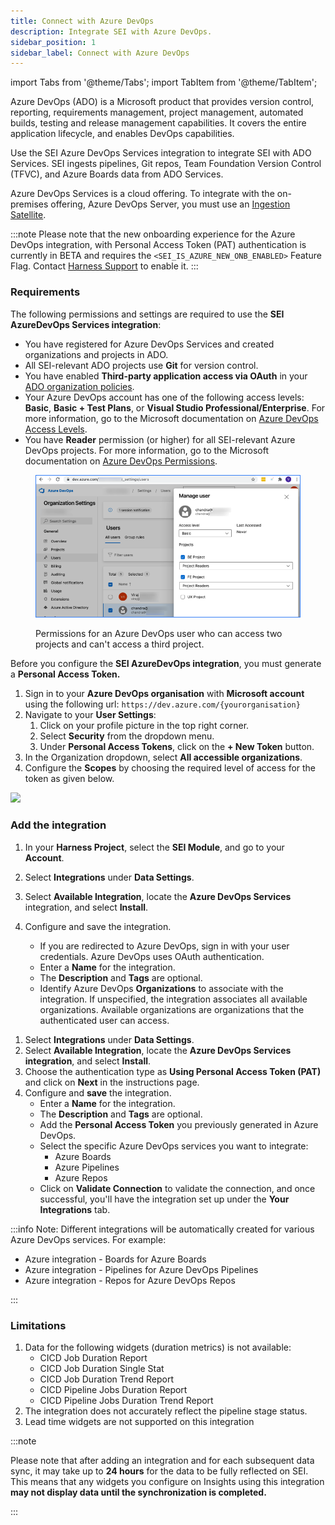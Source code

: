 ```yaml
---
title: Connect with Azure DevOps
description: Integrate SEI with Azure DevOps.
sidebar_position: 1
sidebar_label: Connect with Azure DevOps
---
```

import Tabs from '@theme/Tabs';
import TabItem from '@theme/TabItem';

Azure DevOps (ADO) is a Microsoft product that provides version control, reporting, requirements management, project management, automated builds, testing and release management capabilities. It covers the entire application lifecycle, and enables DevOps capabilities.

Use the SEI Azure DevOps Services integration to integrate SEI with ADO Services. SEI ingests pipelines, Git repos, Team Foundation Version Control (TFVC), and Azure Boards data from ADO Services.

Azure DevOps Services is a cloud offering. To integrate with the on-premises offering, Azure DevOps Server, you must use an [Ingestion Satellite](/docs/software-engineering-insights/sei-ingestion-satellite/satellite-overview).

:::note
Please note that the new onboarding experience for the Azure DevOps integration, with Personal Access Token (PAT) authentication is currently in BETA and requires the `<SEI_IS_AZURE_NEW_ONB_ENABLED>` Feature Flag. Contact [Harness Support](mailto:support@harness.io) to enable it.
:::

### Requirements

The following permissions and settings are required to use the **SEI AzureDevOps Services integration**:

<Tabs>
   <TabItem value = "OAuth" label = "OAuth" default>

* You have registered for Azure DevOps Services and created organizations and projects in ADO.
* All SEI-relevant ADO projects use **Git** for version control.
* You have enabled **Third-party application access via OAuth** in your [ADO organization policies](https://learn.microsoft.com/en-us/azure/devops/organizations/accounts/change-application-access-policies?view=azure-devops).
* Your Azure DevOps account has one of the following access levels: **Basic**, **Basic + Test Plans**, or **Visual Studio Professional/Enterprise**. For more information, go to the Microsoft documentation on [Azure DevOps Access Levels](https://docs.microsoft.com/en-us/azure/devops/organizations/security/access-levels?view=azure-devops#supported-access-levels).
* You have **Reader** permission (or higher) for all SEI-relevant Azure DevOps projects. For more information, go to the Microsoft documentation on [Azure DevOps Permissions](https://docs.microsoft.com/en-us/azure/devops/organizations/security/permissions-access?view=azure-devops).

<figure>

![](../static/azure-devops-user-permissions.png)

<figcaption>Permissions for an Azure DevOps user who can access two projects and can't access a third project.</figcaption>
</figure>

</TabItem>

<TabItem value = "PAT" label = "Personal Access Token">

Before you configure the **SEI AzureDevOps integration**, you must generate a **Personal Access Token.**

1. Sign in to your **Azure DevOps organisation** with **Microsoft account** using the following url: `https://dev.azure.com/{yourorganisation}`
2. Navigate to your **User Settings**:
   1. Click on your profile picture in the top right corner.
   2. Select **Security** from the dropdown menu.
   3. Under **Personal Access Tokens**, click on the **+ New Token** button.
3. In the Organization dropdown, select **All accessible organizations**.
4. Configure the **Scopes** by choosing the required level of access for the token as given below.

![](../static/ado-pat-permissions.avif)

</TabItem>
</Tabs>

### Add the integration

<Tabs>
   <TabItem value = "OAuth" label = "OAuth" default>

1. In your **Harness Project**, select the **SEI Module**, and go to your **Account**.
2. Select **Integrations** under **Data Settings**.
3. Select **Available Integration**, locate the **Azure DevOps Services** integration, and select **Install**.
4. Configure and save the integration.

   * If you are redirected to Azure DevOps, sign in with your user credentials. Azure DevOps uses OAuth authentication.
   * Enter a **Name** for the integration.
   * The **Description** and **Tags** are optional.
   * Identify Azure DevOps **Organizations** to associate with the integration. If unspecified, the integration associates all available organizations. Available organizations are organizations that the authenticated user can access.

</TabItem>
   <TabItem value = "PAT" label = "Personal Access Token">

1. Select **Integrations** under **Data Settings**.
2. Select **Available Integration**, locate the **Azure DevOps Services integration**, and select **Install**.
3. Choose the authentication type as **Using Personal Access Token (PAT)** and click on **Next** in the instructions page.
4. Configure and **save** the integration.
   * Enter a **Name** for the integration.
   * The **Description** and **Tags** are optional.
   * Add the **Personal Access Token** you previously generated in Azure DevOps.
   * Select the specific Azure DevOps services you want to integrate:
     * Azure Boards
     * Azure Pipelines
     * Azure Repos
   * Click on **Validate Connection** to validate the connection, and once successful, you'll have the integration set up under the **Your Integrations** tab.

:::info
Note: Different integrations will be automatically created for various Azure DevOps services. For example:

* Azure integration - Boards for Azure Boards
* Azure integration - Pipelines for Azure DevOps Pipelines
* Azure integration - Repos for Azure DevOps Repos

:::
</TabItem>
</Tabs>

### Limitations

1. Data for the following widgets (duration metrics) is not available:
   * CICD Job Duration Report
   * CICD Job Duration Single Stat
   * CICD Job Duration Trend Report
   * CICD Pipeline Jobs Duration Report
   * CICD Pipeline Jobs Duration Trend Report
2. The integration does not accurately reflect the pipeline stage status.
3. Lead time widgets are not supported on this integration

:::note

Please note that after adding an integration and for each subsequent data sync, it may take up to **24 hours** for the data to be fully reflected on SEI. This means that any widgets you configure on Insights using this integration **may not display data until the synchronization is completed.**

:::